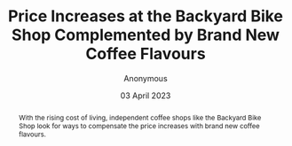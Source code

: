 ---
title: 'Price Increases at the Backyard Bike Shop Complemented by Brand New Coffee Flavours'
url: '/blog/price-increases-at-the-backyard-bike-shop-complemented-by-brand-new-coffee-flavours/'
author: 'Anonymous'
date: '03 April 2023'
category: 'news'
tags: [gateshead, cafe, prices]
abstract: "With the rising cost of living, independent coffee shops like the Backyard Bike Shop look for ways to compensate the price increases with brand new coffee flavours."
content: null
images:
  thumbnail: '/images/blog/fallback.jpeg'
relatedArticles: null
comments: null
type: 'article'
---